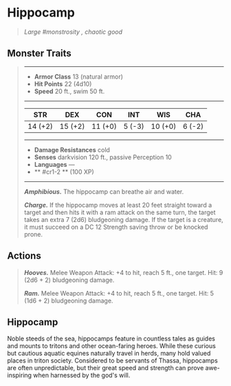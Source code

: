 # Hippocamp
>*Large #monstrosity , chaotic good*
## Monster Traits
>___
>- **Armor Class** 13 (natural armor)
>- **Hit Points** 22 (4d10)
>- **Speed** 20 ft., swim 50 ft.
>___
>|STR|DEX|CON|INT|WIS|CHA|
>|:---:|:---:|:---:|:---:|:---:|:---:|
>|14 (+2)|15 (+2)|11 (+0)|5 (-3)|10 (+0)|6 (-2)|
>___
>- **Damage Resistances** cold
>- **Senses** darkvision 120 ft., passive Perception 10
>- **Languages** —
>- ** #cr1-2 ** (100 XP)
>___
>***Amphibious.*** The hippocamp can breathe air and water.  
>
>***Charge.*** If the hippocamp moves at least 20 feet straight toward a target and then hits it with a ram attack on the same turn, the target takes an extra 7 (2d6) bludgeoning damage. If the target is a creature, it must succeed on a DC 12 Strength saving throw or be knocked prone.  
>
## Actions
>***Hooves.*** Melee Weapon Attack: +4 to hit, reach 5 ft., one target. Hit: 9 (2d6 + 2) bludgeoning damage.  
>
>***Ram.*** Melee Weapon Attack: +4 to hit, reach 5 ft., one target. Hit: 5 (1d6 + 2) bludgeoning damage.
## Hippocamp
Noble steeds of the sea, hippocamps feature in countless tales as guides and mounts to tritons and other ocean-faring heroes. While these curious but cautious aquatic equines naturally travel in herds, many hold valued places in triton society. Considered to be servants of Thassa, hippocamps are often unpredictable, but their great speed and strength can prove awe-inspiring when harnessed by the god's will.